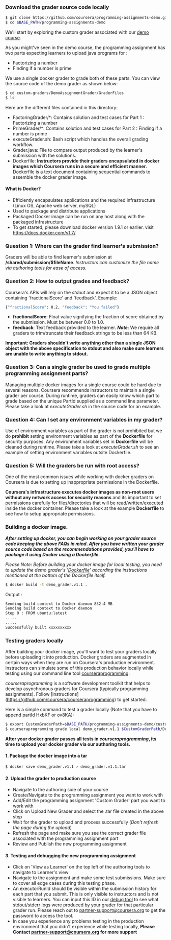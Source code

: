 ### Download the grader source code locally
```sh
$ git clone https://github.com/coursera/programming-assignments-demo.git $BASE_PATH/programming-assignments-demo
$ cd $BASE_PATH/programming-assignments-demo
```

We'll start by exploring the custom grader associated with our [demo course](https://www.coursera.org/learn/pa-on-demand).

As you might've seen in the demo course, the programming assignment has two parts expecting learners to upload java programs for :
- Factorizing a number
- Finding if a number is prime

We use a single docker grader to grade both of these parts. You can view the source code of the demo grader as shown below:
```sh
$ cd custom-graders/DemoAssignmentGrader/GraderFiles
$ ls
```

Here are the different files contained in this directory:
- FactoringGrader/*: Contains solution and test cases for Part 1 : Factorizing a number
- PrimeGrader/*: Contains solution and test cases for Part 2 : Finding if a number is prime
- executeGrader.sh: Bash script which handles the overall grading workflow.
- Grader.java: File to compare output produced by the learner's submission with the solutions.
- Dockerfile: **Instructors provide their graders encapsulated in docker images which Coursera runs in a secure and efficient manner.** Dockerfile is a text document containing sequential commands to assemble the docker grader image.

#### What is Docker?
- Efficiently encapsulates applications and the required infrastructure (Linux OS, Apache web server, mySQL)
- Used to package and distribute applications
- Packaged Docker image can be run on any host along with the packaged infrastructure
- To get started, please download docker version 1.9.1 or earlier. visit https://docs.docker.com/v1.7/


### Question 1: Where can the grader find learner's submission?
Graders will be able to find learner's submission at **/shared/submission/$fileName**.
*Instructors can customize the file name via authoring tools for ease of access.*

### Question 2: How to output grades and feedback?
Coursera's APIs will rely on the *stdout* and expect it to be a JSON object containing 'fractionalScore' and 'feedback'. Example:
```sh
{"fractionalScore": 0.2, "feedback": "You failed"}
```

- **fractionalScore**: Float value signifying the fraction of score obtained by the submission. Must be betweer 0.0 to 1.0.
- **feedback**: Text feedback provided to the learner. ***Note***: We require all graders to trim/truncate their feedback strings to be less than 64 KB.

**Important: Graders shouldn't write anything other than a single JSON object with the above specification to stdout and also make sure learners are unable to write anything to stdout.**

### Question 3: Can a single grader be used to grade multiple programming assignment parts?
Managing multiple docker images for a single course could be hard due to several reasons. Coursera recommends instructors to maintain a single grader per course. During runtime, graders can easily know which part to grade based on the unique PartId supplied as a command line parameter. Please take a look at *executeGrader.sh* in the source code for an example. 

### Question 4: Can I set any environment variables in my grader?
Use of environment variables as part of the grader is not prohibited but we do **prohibit** setting environment variables as part of the **Dockerfile** for security purposes. Any environment variables set in **Dockerfile** will be cleaned during runtime. Please take a look at *executeGrader.sh* to see an example of setting environment variables outsite Dockerfile.

### Question 5: Will the graders be run with root access?
One of the most common issues while working with docker graders on Coursera is due to setting up inappropriate permissions in the Dockerfile. 

**Coursera's infrastructure executes docker images as non-root users without any network access for security reasons** and its important to set permissions carefully for files/directories that will be read/written/executed inside the docker container. Please take a look at the example **Dockerfile** to see how to setup appropriate permissions.

### Building a docker image.
***After setting up docker, you can begin working on your grader source code keeping the above FAQs in mind. After you have written your grader source code based on the recommendations provided, you'll have to package it using Docker using a *Dockerfile*.***

*Please Note: Before building your docker image for local testing, you need to update the demo grader's '[Dockerfile](https://github.com/coursera/programming-assignments-demo/blob/master/custom-graders/DemoAssignmentGrader/GraderFiles/Dockerfile)' according the instructions mentioned at the bottom of the Dockerfile itself.*

```sh
$ docker build -t demo_grader.v1.1 .
```
Output :
```sh
Sending build context to Docker daemon 832.4 MB
Sending build context to Docker daemon
Step 0 : FROM ubuntu:latest
.....
.....
Successfully built xxxxxxxxxx
```

### Testing graders locally
After building your docker image, you'll want to test your graders locally before uploading it into production.
Docker graders are augmented in certain ways when they are run on Coursera's production environment. Instructors can simulate some of this production behavior locally while testing using our command line tool [courseraprogramming](https://github.com/coursera/courseraprogramming).

*courseraprogramming* is a software development toolkit that helps to develop asynchronous graders for Coursera (typically programming assignments). Follow [instructions] (https://github.com/coursera/courseraprogramming) to get started.

Here is a simple command to test a grader locally (Note that you have to append partId HxbKF or ov8KA):
```sh
$ export CustomGraderPath=$BASE_PATH/programming-assignments-demo/custom-graders/
$ courseraprogramming grade local demo_grader.v1.1 $CustomGraderPath/DemoAssignmentGrader/SampleSubmission/FactoringSampleSubmission partId HxbKF
```

**After your docker grader passes all tests in *courseraprogramming*, its time to upload your docker grader via our authoring tools.**
#### 1. Package the docker image into a tar
```sh
$ docker save demo_grader.v1.1 > demo_grader.v1.1.tar
```

#### 2. Upload the grader to production course
- Navigate to the authoring side of your course
- Create/Navigate to the programming assignment you want to work with
- Add/Edit the programming assignment 'Custom Grader' part you want to work with
- Click on Upload New Grader and select the .tar file created in the above step
- Wait for the grader to upload and process successfully (*Don't refresh the page during the upload*)
- Refresh the page and make sure you see the correct grader file associated with the programming assignment part
- Review and Publish the new programming assignment

#### 3. Testing and debugging the new programming assignment
- Click on 'View as Learner' on the top left of the authoring tools to navigate to Learner's view
- Navigate to the assignment and make some test submissions. Make sure to cover all edge cases during this testing phase.
- An executorRunId should be visible within the submission history for each part that you submit. This is only visible to instructors and is not visible to learners. You can input this ID in our [debug tool](http://courseraprogramming.coursera.help/viewer/) to see what stdout/stderr logs were produced by your grader for that particular grader run. Please reach out to partner-support@coursera.org to get the password to access the tool.
- In case you experience any problems testing in the production environment that you didn't experience while testing locally, **Please Contact partner-support@coursera.org for more support**
